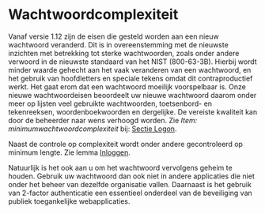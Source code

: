 # Wachtwoordcomplexiteit

Vanaf versie 1.12 zijn de eisen die gesteld worden aan een nieuw wachtwoord veranderd.
Dit is in overeenstemming met de nieuwste inzichten met betrekking tot sterke wachtwoorden, zoals onder andere verwoord in de nieuwste standaard van het NIST (800-63-3B). Hierbij wordt minder waarde gehecht aan het vaak veranderen van een wachtwoord, en het gebruik van hoofdletters en speciale tekens omdat dit contraproductief werkt. Het gaat erom dat een wachtwoord moeilijk voorspelbaar is. Onze nieuwe wachtwoordeisen beoordeelt uw nieuwe wachtwoord daarom onder meer op lijsten veel gebruikte wachtwoorden, toetsenbord- en tekenreeksen, woordenboekwoorden en dergelijke. De vereiste kwaliteit kan door de beheerder naar wens verhoogd worden. Zie _Item: minimumwachtwoordcomplexiteit_ bij: [Sectie Logon](/instellen_inrichten/configuratie/sectie_logon.md).

Naast de controle op complexiteit wordt onder andere gecontroleerd op minimum lengte. Zie lemma [Inloggen](/probleemoplossing/programmablokken/inloggen.md).

Natuurlijk is het ook aan u om het wachtwoord vervolgens geheim te houden. Gebruik uw wachtwoord dan ook niet in andere applicaties die niet onder het beheer van dezelfde organisatie vallen. Daarnaast is het gebruik van 2-factor authenticatie een essentieel onderdeel van de beveiliging van publiek toegankelijke webapplicaties.
